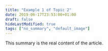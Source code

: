 ```yaml
---
title: "Example 1 of Topic 2"
date: 2019-06-17T23:53:00+01:00
draft: false
hideLastModified: true
tags: ["no_summary", "default_image"]
---
```


This summary is the real content of the article. 